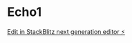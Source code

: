 # Echo1

[Edit in StackBlitz next generation editor ⚡️](https://stackblitz.com/~/github.com/socalesq/Echo1)